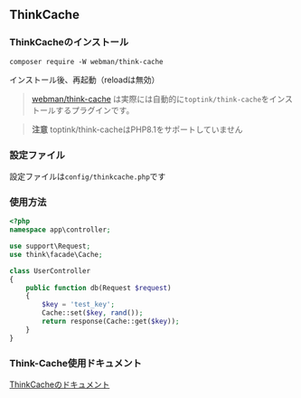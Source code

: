 ## ThinkCache

### ThinkCacheのインストール
`composer require -W webman/think-cache`

インストール後、再起動（reloadは無効）

>[webman/think-cache](https://www.workerman.net/plugin/15) は実際には自動的に`toptink/think-cache`をインストールするプラグインです。

> **注意**
> toptink/think-cacheはPHP8.1をサポートしていません

### 設定ファイル

設定ファイルは`config/thinkcache.php`です

### 使用方法

```php
<?php
namespace app\controller;

use support\Request;
use think\facade\Cache;

class UserController
{
    public function db(Request $request)
    {
        $key = 'test_key';
        Cache::set($key, rand());
        return response(Cache::get($key));
    }
}
```

### Think-Cache使用ドキュメント

[ThinkCacheのドキュメント](https://github.com/top-think/think-cache)
